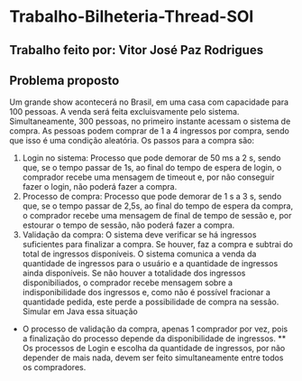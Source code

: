 # Trabalho-Bilheteria-Thread-SOI

## Trabalho feito por: Vitor José Paz Rodrigues

## Problema proposto
Um grande show acontecerá no Brasil, em uma casa com capacidade para 100 pessoas.
A venda será feita excluisvamente pelo sistema.
Simultaneamente, 300 pessoas, no primeiro instante acessam o sistema de compra.
As pessoas podem comprar de 1 a 4 ingressos por compra, sendo que isso é uma condição aleatória. Os passos para a compra são:
1) Login no sistema: Processo que pode demorar de 50 ms a 2 s, sendo que, se o tempo passar de 1s, ao final do tempo de espera de login, o comprador recebe uma mensagem de timeout e, por não conseguir fazer o login, não poderá fazer a compra.
2) Processo de compra: Processo que pode demorar de 1 s a 3 s, sendo que, se o tempo passar de 2,5s, ao final do tempo de espera da compra, o comprador recebe uma mensagem de final de tempo de sessão e, por estourar o tempo de sessão, não poderá fazer a compra.
3) Validação da compra: O sistema deve verificar se há ingressos suficientes para finalizar a compra. Se houver, faz a compra e subtrai do total de ingressos disponíveis. O sistema comunica a venda da quantidade de ingressos para o usuário e a quantidade de ingressos ainda disponíveis. Se não houver a totalidade dos ingressos disponibiliados, o comprador recebe mensagem sobre a indisponibilidade dos ingressos e, como não é possível fracionar a quantidade pedida, este perde a possibilidade de compra na sessão.
Simular em Java essa situação
* O processo de validação da compra, apenas 1 comprador por vez, pois a finalização do processo depende da disponibilidade de ingressos.
** Os processos de Login e escolha da quantidade de ingressos, por não depender de mais nada, devem ser feito simultaneamente entre todos os compradores.